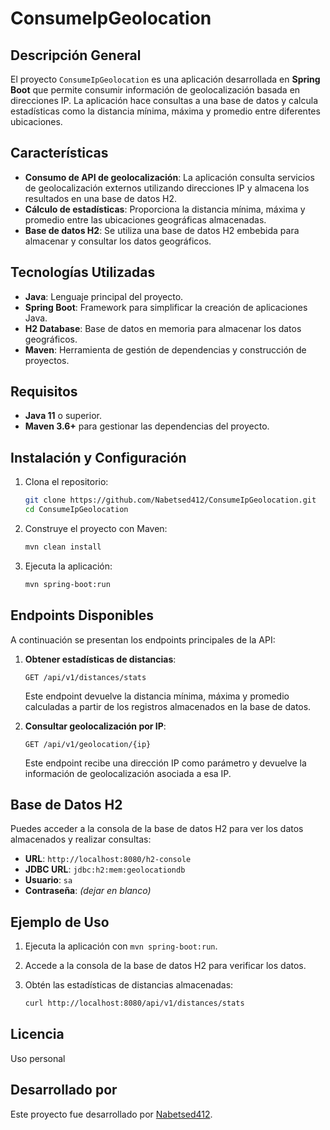 
# ConsumeIpGeolocation

## Descripción General

El proyecto `ConsumeIpGeolocation` es una aplicación desarrollada en **Spring Boot** que permite consumir información de geolocalización basada en direcciones IP. La aplicación hace consultas a una base de datos y calcula estadísticas como la distancia mínima, máxima y promedio entre diferentes ubicaciones.

## Características

- **Consumo de API de geolocalización**: La aplicación consulta servicios de geolocalización externos utilizando direcciones IP y almacena los resultados en una base de datos H2.
- **Cálculo de estadísticas**: Proporciona la distancia mínima, máxima y promedio entre las ubicaciones geográficas almacenadas.
- **Base de datos H2**: Se utiliza una base de datos H2 embebida para almacenar y consultar los datos geográficos.
  
## Tecnologías Utilizadas

- **Java**: Lenguaje principal del proyecto.
- **Spring Boot**: Framework para simplificar la creación de aplicaciones Java.
- **H2 Database**: Base de datos en memoria para almacenar los datos geográficos.
- **Maven**: Herramienta de gestión de dependencias y construcción de proyectos.

## Requisitos

- **Java 11** o superior.
- **Maven 3.6+** para gestionar las dependencias del proyecto.

## Instalación y Configuración

1. Clona el repositorio:

   ```bash
   git clone https://github.com/Nabetsed412/ConsumeIpGeolocation.git
   cd ConsumeIpGeolocation
   ```

2. Construye el proyecto con Maven:

   ```bash
   mvn clean install
   ```

3. Ejecuta la aplicación:

   ```bash
   mvn spring-boot:run
   ```

## Endpoints Disponibles

A continuación se presentan los endpoints principales de la API:

1. **Obtener estadísticas de distancias**:

   ```http
   GET /api/v1/distances/stats
   ```

   Este endpoint devuelve la distancia mínima, máxima y promedio calculadas a partir de los registros almacenados en la base de datos.

2. **Consultar geolocalización por IP**:

   ```http
   GET /api/v1/geolocation/{ip}
   ```

   Este endpoint recibe una dirección IP como parámetro y devuelve la información de geolocalización asociada a esa IP.

## Base de Datos H2

Puedes acceder a la consola de la base de datos H2 para ver los datos almacenados y realizar consultas:

- **URL**: `http://localhost:8080/h2-console`
- **JDBC URL**: `jdbc:h2:mem:geolocationdb`
- **Usuario**: `sa`
- **Contraseña**: *(dejar en blanco)*

## Ejemplo de Uso

1. Ejecuta la aplicación con `mvn spring-boot:run`.
2. Accede a la consola de la base de datos H2 para verificar los datos.
3. Obtén las estadísticas de distancias almacenadas:

   ```bash
   curl http://localhost:8080/api/v1/distances/stats
   ```

## Licencia

Uso personal

## Desarrollado por

Este proyecto fue desarrollado por [Nabetsed412](https://github.com/Nabetsed412).
